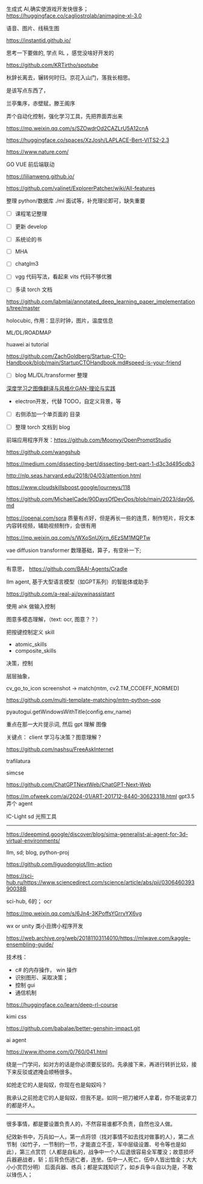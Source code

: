 
生成式 AI,确实使游戏开发快很多；https://huggingface.co/cagliostrolab/animagine-xl-3.0

语音、图片、线稿生图

https://instantid.github.io/


思考一下要做的, 学点 RL ，感觉没啥好开发的

https://github.com/KRTirtho/spotube


秋辞长离去，辗转何时归。京花入山门，落我长相思。

是该写点东西了，

兰亭集序，赤壁赋，滕王阁序


弄个自动化控制，强化学习工具，先把界面弄出来


https://mp.weixin.qq.com/s/SZOwdrOd2CAZLrU5A12cnA

https://huggingface.co/spaces/XzJosh/LAPLACE-Bert-VITS2-2.3




https://www.nature.com/

GO VUE 前后端联动

https://lilianweng.github.io/


https://github.com/valinet/ExplorerPatcher/wiki/All-features


整理 python/数据库 ./ml 面试等，补充理论即可，缺失重要


- [ ] 课程笔记整理
- [ ] 更新 develop
- [ ] 系统论的书
- [ ] MHA
- [ ] chatglm3
- [ ] vgg 代码写法，看起来  vits 代码不够优雅
- [ ] 多读 torch 文档


https://github.com/labmlai/annotated_deep_learning_paper_implementations/tree/master


holocubic, 作用：显示时钟，图片，温度信息

ML/DL/ROADMAP

huawei ai tutorial

https://github.com/ZachGoldberg/Startup-CTO-Handbook/blob/main/StartupCTOHandbook.md#speed-is-your-friend

- [ ] blog ML/DL/transformer 整理

[深度学习之图像翻译与风格化GAN-理论与实践](https://www.bilibili.com/video/BV1Wr4y1b77B)


- electron开发，代替 TODO，自定义背景，等


- [ ] 右侧添加一个单页面的 目录
- [ ] 整理 torch 文档到 blog


前端应用程序开发：https://github.com/Moonvy/OpenPromptStudio

https://github.com/wangshub


https://medium.com/dissecting-bert/dissecting-bert-part-1-d3c3d495cdb3

http://nlp.seas.harvard.edu/2018/04/03/attention.html

https://www.cloudskillsboost.google/journeys/118


https://github.com/MichaelCade/90DaysOfDevOps/blob/main/2023/day06.md

https://openai.com/sora 质量有点好，但是再长一些的连贯，制作短片，将文本内容转视频，辅助视频制作，会很有用

https://mp.weixin.qq.com/s/WXoSnUXjrn_6EzSM1MQPTw

vae diffusion transformer 数理基础，算子，有空补一下;


----------
有意思，
https://github.com/BAAI-Agents/Cradle

llm agent, 基于大型语言模型（如GPT系列）的智能体或助手

https://github.com/a-real-ai/pywinassistant


使用 ahk 做输入控制

图意多模态理解，（text: ocr, 图意？？）

把按键控制定义 skill

- atomic_skills
- composite_skills


决策，控制

层层抽象，

cv_go_to_icon screenshot -> match(mtm, cv2.TM_CCOEFF_NORMED)

https://github.com/multi-template-matching/mtm-python-oop

pyautogui.getWindowsWithTitle(config.env_name)

重点在那一大片提示词, 然后 gpt 理解 图像

关键点： client 学习与决策？图意理解？

https://github.com/nashsu/FreeAskInternet


trafilatura

simcse

https://github.com/ChatGPTNextWeb/ChatGPT-Next-Web

https://m.ofweek.com/ai/2024-01/ART-201712-8440-30623318.html gpt3.5 弄个 agent


IC-Light sd 光照工具

------------

https://deepmind.google/discover/blog/sima-generalist-ai-agent-for-3d-virtual-environments/

llm, sd; blog, python-proj

https://github.com/liguodongiot/llm-action


https://sci-hub.ru/https://www.sciencedirect.com/science/article/abs/pii/030646039390038B

sci-hub, 6的； ocr

https://mp.weixin.qq.com/s/6Jn4-3KPoffsYGrrvYX6vg



wx or unity 类小丑牌小程序开发


https://web.archive.org/web/20181103114010/https://mlwave.com/kaggle-ensembling-guide/


技术栈：
- c# 的内存操作， win 操作
- 识别图形、采取决策；
- 控制 gui
- 通信机制

https://huggingface.co/learn/deep-rl-course

kimi css

https://github.com/babalae/better-genshin-impact.git

ai agent

https://www.ithome.com/0/760/041.html


绕是一门学问，如对方的话是你必须要反驳的。先承接下来，再进行转折比较，接下来反驳或遮掩会顺畅很多。

如抢走它的人是匈奴，你现在也是匈奴吗？

我承认之前抢走它的人是匈奴，但我不是。如同一把刀被坏人拿着，你不能说拿刀的都是坏人。

---------

很多事情，都是要设置负责人的，不然容易谁都不负责，自然也没人做。

纪效新书中，万兵如一人，第一点将领（找对事情不如去找对做事的人），第二点节制（如竹子，一节制约一节，才能直立不歪，军中层级设置、号令等也是如此），第三点赏罚（人都是自私的，战争中一个人后退很容易全军覆没；故意损坏兵器避战者，斩；后背负伤逃亡者，连坐。伍中一人死亡，伍中人皆出恤金；大大小小赏罚分明）
后面兵器、练兵；都是实践知识了，如乡兵争斗自以为是，不敢以锋伤人；

